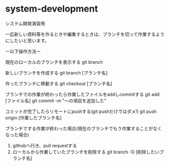 ﻿# system-development
システム開発演習用

一応新しい資料等を作るときや編集するときは、ブランチを切って作業するようにしたいと思います。

ー以下操作方法ー

現在のローカルのブランチを表示する
git branch

新しいブランチを作成する
git branch [ブランチ名]

作ったブランチに移動する
git checkout [ブランチ名]

ブランチでの作業が終わったら作業したファイルをaddしcommitする
git add [ファイル名]
git commit -m "～の項目を追加した"

コミットが完了したらリモートにpushする(git pushだけではダメ!)
git push origin [作業したブランチ名]

ブランチでする作業が終わった場合(現在のブランチでもう作業することがなくなった場合)
1. githubへ行き、pull requestする
2. ローカルから作業していたブランチを削除する
    git branch -D [削除したいブランチ名]
